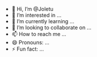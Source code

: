 - 👋 Hi, I’m @Joletu
- 👀 I’m interested in ...
- 🌱 I’m currently learning ...
- 💞️ I’m looking to collaborate on ...
- 📫 How to reach me ...
- 😄 Pronouns: ...
- ⚡ Fun fact: ...

<!---
Joletu/Joletu is a ✨ special ✨ repository because its `README.md` (this file) appears on your GitHub profile.
You can click the Preview link to take a look at your changes.
--->
